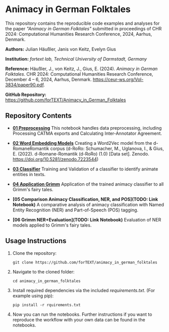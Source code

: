 # Animacy in German Folktales

This repository contains the reproducible code examples and analyses for the paper *"Animacy in German Folktales"* submitted in proceedings of CHR 2024: Computational Humanities Research Conference, 2024, Aarhus, Denmark.

**Authors:** Julian Häußler, Janis von Keitz, Evelyn Gius

**Institution:** *fortext lab, Technical University of Darmstadt, Germany*

**Reference:** Häußler, J., von Keitz, J., Gius, E. (2024). *Animacy in German Folktales*. CHR 2024: Computational Humanities Research Conference, December 4 – 6, 2024, Aarhus, Denmark. https://ceur-ws.org/Vol-3834/paper90.pdf.

**GitHub Repository:** https://github.com/forTEXT/Animacy_in_German_Folktales


## Repository Contents

- **[01 Preprocessing](animacy_in_german_folktales_01_preprocessing.ipynb)**
This notebook handles data preprocessing, including Processing CATMA exports and Calculating Inter-Annotator Agreement.

- **[02 Word Embedding Models](animacy_in_german_folktales_02_word_embedding_model.ipynb)**
Creating a Word2Vec model from the d-RomaneRomantik corpus (d-RoRo: Schumacher, M., Uglanova, I., & Gius, E. (2022). d-Romane-Romantik (d-RoRo) (1.0) [Data set]. Zenodo. https://doi.org/10.5281/zenodo.7223544)

- **[03 Classifier](animacy_in_german_folktales_03_classification.ipynb)**
Training and Validation of a classifier to identify animate entities in texts.

- **[04 Application Grimm](animacy_in_german_folktales_04_application_grimm.ipynb)**
Application of the trained animacy classifier to all Grimm's fairy tales. 

- **[05 Comparison Animacy Classification, NER, and POS](TODO: Link Notebook)**
A comparative analysis of animacy classification with Named Entity Recognition (NER) and Part-of-Speech (POS) tagging.

- **[06 Grimm NER+Evaluation](TODO: Link Notebook)**
Evaluation of NER models applied to Grimm's fairy tales. 


## Usage Instructions

1. Clone the repository:
   ```
   git clone https://github.com/forTEXT/animacy_in_german_folktales
   ```
2. Navigate to the cloned folder:
   ```
   cd animacy_in_german_folktales
   ```
3. Install required dependencies via the included *requirements.txt*. (For example using pip):
   ```
   pip install -r rquirements.txt
   ```
4. Now you can run the notebooks. Further instructions if you want to reproduce the workflow with your own data can be found in the notebooks.  
